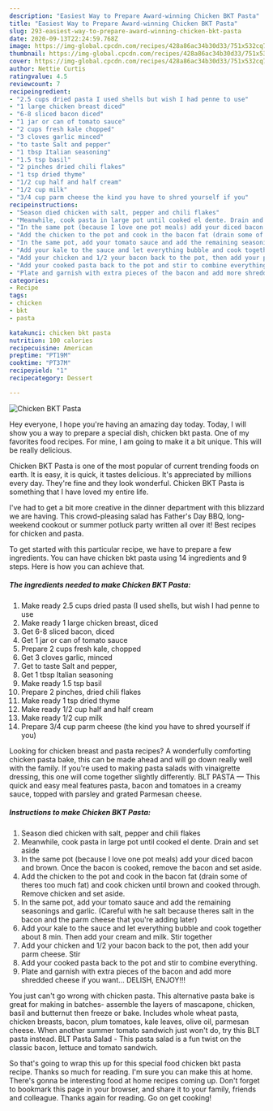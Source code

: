```yaml
---
description: "Easiest Way to Prepare Award-winning Chicken BKT Pasta"
title: "Easiest Way to Prepare Award-winning Chicken BKT Pasta"
slug: 293-easiest-way-to-prepare-award-winning-chicken-bkt-pasta
date: 2020-09-13T22:24:59.768Z
image: https://img-global.cpcdn.com/recipes/428a86ac34b30d33/751x532cq70/chicken-bkt-pasta-recipe-main-photo.jpg
thumbnail: https://img-global.cpcdn.com/recipes/428a86ac34b30d33/751x532cq70/chicken-bkt-pasta-recipe-main-photo.jpg
cover: https://img-global.cpcdn.com/recipes/428a86ac34b30d33/751x532cq70/chicken-bkt-pasta-recipe-main-photo.jpg
author: Nettie Curtis
ratingvalue: 4.5
reviewcount: 7
recipeingredient:
- "2.5 cups dried pasta I used shells but wish I had penne to use"
- "1 large chicken breast diced"
- "6-8 sliced bacon diced"
- "1 jar or can of tomato sauce"
- "2 cups fresh kale chopped"
- "3 cloves garlic minced"
- "to taste Salt and pepper"
- "1 tbsp Italian seasoning"
- "1.5 tsp basil"
- "2 pinches dried chili flakes"
- "1 tsp dried thyme"
- "1/2 cup half and half cream"
- "1/2 cup milk"
- "3/4 cup parm cheese the kind you have to shred yourself if you"
recipeinstructions:
- "Season died chicken with salt, pepper and chili flakes"
- "Meanwhile, cook pasta in large pot until cooked el dente. Drain and set aside"
- "In the same pot (because I love one pot meals) add your diced bacon and brown. Once the bacon is cooked, remove the bacon and set aside."
- "Add the chicken to the pot and cook in the bacon fat (drain some of theres too much fat) and cook chicken until brown and cooked through. Remove chicken and set aside."
- "In the same pot, add your tomato sauce and add the remaining seasonings and garlic. (Careful with he salt because theres salt in the bacon and the parm cheese that you&#39;re adding later)"
- "Add your kale to the sauce and let everything bubble and cook together about 8 min. Then add your cream and milk. Stir together"
- "Add your chicken and 1/2 your bacon back to the pot, then add your parm cheese. Stir"
- "Add your cooked pasta back to the pot and stir to combine everything."
- "Plate and garnish with extra pieces of the bacon and add more shredded cheese if you want... DELISH, ENJOY!!!"
categories:
- Recipe
tags:
- chicken
- bkt
- pasta

katakunci: chicken bkt pasta 
nutrition: 100 calories
recipecuisine: American
preptime: "PT19M"
cooktime: "PT37M"
recipeyield: "1"
recipecategory: Dessert

---
```



![Chicken BKT Pasta](https://img-global.cpcdn.com/recipes/428a86ac34b30d33/751x532cq70/chicken-bkt-pasta-recipe-main-photo.jpg)

Hey everyone, I hope you're having an amazing day today. Today, I will show you a way to prepare a special dish, chicken bkt pasta. One of my favorites food recipes. For mine, I am going to make it a bit unique. This will be really delicious.

Chicken BKT Pasta is one of the most popular of current trending foods on earth. It is easy, it is quick, it tastes delicious. It's appreciated by millions every day. They're fine and they look wonderful. Chicken BKT Pasta is something that I have loved my entire life.

I&#39;ve had to get a bit more creative in the dinner department with this blizzard we are having. This crowd-pleasing salad has Father&#39;s Day BBQ, long-weekend cookout or summer potluck party written all over it! Best recipes for chicken and pasta.


To get started with this particular recipe, we have to prepare a few ingredients. You can have chicken bkt pasta using 14 ingredients and 9 steps. Here is how you can achieve that.

<!--inarticleads1-->

##### The ingredients needed to make Chicken BKT Pasta:

1. Make ready 2.5 cups dried pasta (I used shells, but wish I had penne to use
1. Make ready 1 large chicken breast, diced
1. Get 6-8 sliced bacon, diced
1. Get 1 jar or can of tomato sauce
1. Prepare 2 cups fresh kale, chopped
1. Get 3 cloves garlic, minced
1. Get to taste Salt and pepper,
1. Get 1 tbsp Italian seasoning
1. Make ready 1.5 tsp basil
1. Prepare 2 pinches, dried chili flakes
1. Make ready 1 tsp dried thyme
1. Make ready 1/2 cup half and half cream
1. Make ready 1/2 cup milk
1. Prepare 3/4 cup parm cheese (the kind you have to shred yourself if you)


Looking for chicken breast and pasta recipes? A wonderfully comforting chicken pasta bake, this can be made ahead and will go down really well with the family. If you&#39;re used to making pasta salads with vinaigrette dressing, this one will come together slightly differently. BLT PASTA — This quick and easy meal features pasta, bacon and tomatoes in a creamy sauce, topped with parsley and grated Parmesan cheese. 

<!--inarticleads2-->

##### Instructions to make Chicken BKT Pasta:

1. Season died chicken with salt, pepper and chili flakes
1. Meanwhile, cook pasta in large pot until cooked el dente. Drain and set aside
1. In the same pot (because I love one pot meals) add your diced bacon and brown. Once the bacon is cooked, remove the bacon and set aside.
1. Add the chicken to the pot and cook in the bacon fat (drain some of theres too much fat) and cook chicken until brown and cooked through. Remove chicken and set aside.
1. In the same pot, add your tomato sauce and add the remaining seasonings and garlic. (Careful with he salt because theres salt in the bacon and the parm cheese that you&#39;re adding later)
1. Add your kale to the sauce and let everything bubble and cook together about 8 min. Then add your cream and milk. Stir together
1. Add your chicken and 1/2 your bacon back to the pot, then add your parm cheese. Stir
1. Add your cooked pasta back to the pot and stir to combine everything.
1. Plate and garnish with extra pieces of the bacon and add more shredded cheese if you want... DELISH, ENJOY!!!


You just can&#39;t go wrong with chicken pasta. This alternative pasta bake is great for making in batches- assemble the layers of mascapone, chicken, basil and butternut then freeze or bake. Includes whole wheat pasta, chicken breasts, bacon, plum tomatoes, kale leaves, olive oil, parmesan cheese. When another summer tomato sandwich just won&#39;t do, try this BLT pasta instead. BLT Pasta Salad - This pasta salad is a fun twist on the classic bacon, lettuce and tomato sandwich. 

So that's going to wrap this up for this special food chicken bkt pasta recipe. Thanks so much for reading. I'm sure you can make this at home. There's gonna be interesting food at home recipes coming up. Don't forget to bookmark this page in your browser, and share it to your family, friends and colleague. Thanks again for reading. Go on get cooking!

